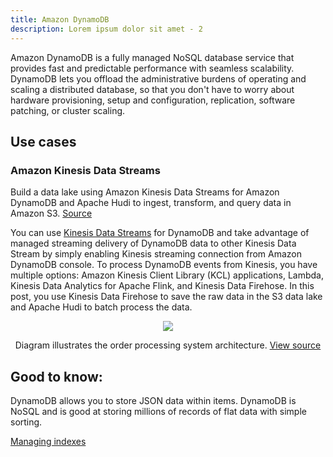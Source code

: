 ```yaml
---
title: Amazon DynamoDB
description: Lorem ipsum dolor sit amet - 2
---
```


Amazon DynamoDB is a fully managed NoSQL database service that provides fast and predictable performance with seamless scalability. DynamoDB lets you offload the administrative burdens of operating and scaling a distributed database, so that you don't have to worry about hardware provisioning, setup and configuration, replication, software patching, or cluster scaling.


## Use cases

### Amazon Kinesis Data Streams

Build a data lake using Amazon Kinesis Data Streams for Amazon DynamoDB and Apache Hudi to ingest, transform, and query data in Amazon S3. <a target="_self" href="https://aws.amazon.com/blogs/big-data/build-a-data-lake-using-amazon-kinesis-data-streams-for-amazon-dynamodb-and-apache-hudi/">Source</a>

You can use <a target="_self" href="https://aws-notes-taking.netlify.app/docs/Services%20by%20category/Analytics/page-Kinesis">Kinesis Data Streams</a> for DynamoDB and take advantage of managed streaming delivery of DynamoDB data to other Kinesis Data Stream by simply enabling Kinesis streaming connection from Amazon DynamoDB console. To process DynamoDB events from Kinesis, you have multiple options: Amazon Kinesis Client Library (KCL) applications, Lambda, Kinesis Data Analytics for Apache Flink, and Kinesis Data Firehose. In this post, you use Kinesis Data Firehose to save the raw data in the S3 data lake and Apache Hudi to batch process the data.

<div>
<div align="center"><img src="https://d2908q01vomqb2.cloudfront.net/b6692ea5df920cad691c20319a6fffd7a4a766b8/2021/03/01/bdb1053-dta-lake-kds-ddb-hudi-1.jpg"/></div>
<div><p align="center">Diagram illustrates the order processing system architecture. <a href="https://aws.amazon.com/blogs/big-data/build-a-data-lake-using-amazon-kinesis-data-streams-for-amazon-dynamodb-and-apache-hudi/">View source</a></p></div>
</div>

## Good to know:

DynamoDB allows you to store JSON data within items.
DynamoDB is NoSQL and is good at storing millions of records of flat data with simple sorting.

[Managing indexes](https://docs.aws.amazon.com/amazondynamodb/latest/developerguide/SQLtoNoSQL.Indexes.html)